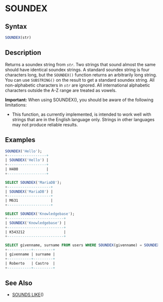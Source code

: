 # SOUNDEX

## Syntax

```sql
SOUNDEX(str)
```

## Description

Returns a soundex string from <em>`str`</em>. Two strings that sound almost the
same should have identical soundex strings. A standard soundex string is four
characters long, but the `SOUNDEX()` function returns an arbitrarily long
string. You can use `SUBSTRING()` on the result to get a standard soundex
string. All non-alphabetic characters in <em>`str`</em> are ignored. All
international alphabetic characters outside the A-Z range are treated as
vowels.

<strong>Important:</strong> When using SOUNDEX(), you should be aware of the
following limitations:

- This function, as currently implemented, is intended to work well with
  strings that are in the English language only. Strings in other languages may
  not produce reliable results.

## Examples

```sql
SOUNDEX('Hello');
+------------------+
| SOUNDEX('Hello') |
+------------------+
| H400             |
+------------------+
```

```sql
SELECT SOUNDEX('MariaDB');
+--------------------+
| SOUNDEX('MariaDB') |
+--------------------+
| M631               |
+--------------------+
```

```sql
SELECT SOUNDEX('Knowledgebase');
+--------------------------+
| SOUNDEX('Knowledgebase') |
+--------------------------+
| K543212                  |
+--------------------------+
```

```sql
SELECT givenname, surname FROM users WHERE SOUNDEX(givenname) = SOUNDEX("robert");
+-----------+---------+
| givenname | surname |
+-----------+---------+
| Roberto   | Castro  |
+-----------+---------+
```

## See Also

- [SOUNDS LIKE](/built-in-functions/string-functions/sounds-like)()